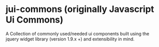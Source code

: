 # jui-commons (originally Javascript Ui Commons)

A Collection of commonly used/needed ui components built using the jquery 
widget library (version 1.9.x +) and extensibility in mind.
